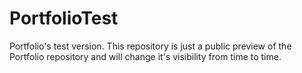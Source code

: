 # PortfolioTest
Portfolio's test version.
This repository is just a public preview of the Portfolio repository and will change it's visibility from time to time.
